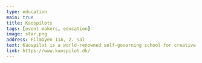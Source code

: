 ```yaml
---
type: education
main: true
title: Kaospilots
tags: [event makers, education]
image: star.png
address: Filmbyen 11A, 2. sal
text: Kaospilot is a world-renowned self-governing school for creative leadership and meaningful entrepreneurship
link: https://www.kaospilot.dk/
---
```

